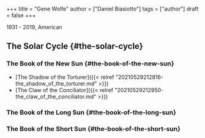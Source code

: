 +++
title = "Gene Wolfe"
author = ["Daniel Biasiotto"]
tags = ["author"]
draft = false
+++

1931 - 2019, American


## The Solar Cycle {#the-solar-cycle}


### The Book of the New Sun {#the-book-of-the-new-sun}

-   [The Shadow of the Torturer]({{< relref "20210529212816-the_shadow_of_the_torturer.md" >}})
-   [The Claw of the Conciliator]({{< relref "20210529212950-the_claw_of_the_conciliator.md" >}})


### The Book of the Long Sun {#the-book-of-the-long-sun}


### The Book of the Short Sun {#the-book-of-the-short-sun}
